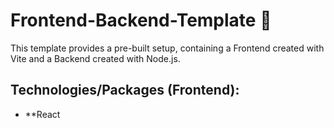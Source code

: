 # Frontend-Backend-Template 🧳


This template provides a pre-built setup, containing a Frontend created with Vite and a Backend created with Node.js.


## Technologies/Packages (Frontend):

* **React
